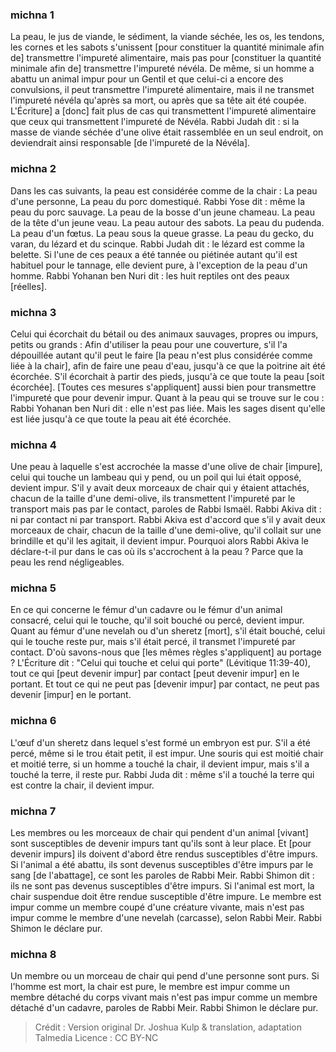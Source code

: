 
### michna 1
La peau, le jus de viande, le sédiment, la viande séchée, les os, les tendons, les cornes et les sabots s'unissent [pour constituer la quantité minimale afin de] transmettre l'impureté alimentaire, mais pas pour [constituer la quantité minimale afin de] transmettre l'impureté névéla. De même, si un homme a abattu un animal impur pour un Gentil et que celui-ci a encore des convulsions, il peut transmettre l'impureté alimentaire, mais il ne transmet l'impureté névéla qu'après sa mort, ou après que sa tête ait été coupée. L'Écriture] a [donc] fait plus de cas qui transmettent l'impureté alimentaire que ceux qui transmettent l'impureté de Névéla. Rabbi Judah dit : si la masse de viande séchée d'une olive était rassemblée en un seul endroit, on deviendrait ainsi responsable [de l'impureté de la Névéla].

### michna 2
Dans les cas suivants, la peau est considérée comme de la chair : La peau d'une personne, La peau du porc domestiqué. Rabbi Yose dit : même la peau du porc sauvage. La peau de la bosse d'un jeune chameau. La peau de la tête d'un jeune veau. La peau autour des sabots. La peau du pudenda. La peau d'un fœtus. La peau sous la queue grasse. La peau du gecko, du varan, du lézard et du scinque. Rabbi Judah dit : le lézard est comme la belette. Si l'une de ces peaux a été tannée ou piétinée autant qu'il est habituel pour le tannage, elle devient pure, à l'exception de la peau d'un homme. Rabbi Yohanan ben Nuri dit : les huit reptiles ont des peaux [réelles].

### michna 3
Celui qui écorchait du bétail ou des animaux sauvages, propres ou impurs, petits ou grands : Afin d'utiliser la peau pour une couverture, s'il l'a dépouillée autant qu'il peut le faire [la peau n'est plus considérée comme liée à la chair], afin de faire une peau d'eau, jusqu'à ce que la poitrine ait été écorchée. S'il écorchait à partir des pieds, jusqu'à ce que toute la peau [soit écorchée]. [Toutes ces mesures s'appliquent] aussi bien pour transmettre l'impureté que pour devenir impur. Quant à la peau qui se trouve sur le cou : Rabbi Yohanan ben Nuri dit : elle n'est pas liée. Mais les sages disent qu'elle est liée jusqu'à ce que toute la peau ait été écorchée.

### michna 4
Une peau à laquelle s'est accrochée la masse d'une olive de chair [impure], celui qui touche un lambeau qui y pend, ou un poil qui lui était opposé, devient impur. S'il y avait deux morceaux de chair qui y étaient attachés, chacun de la taille d'une demi-olive, ils transmettent l'impureté par le transport mais pas par le contact, paroles de Rabbi Ismaël. Rabbi Akiva dit : ni par contact ni par transport. Rabbi Akiva est d'accord que s'il y avait deux morceaux de chair, chacun de la taille d'une demi-olive, qu'il collait sur une brindille et qu'il les agitait, il devient impur. Pourquoi alors Rabbi Akiva le déclare-t-il pur dans le cas où ils s'accrochent à la peau ? Parce que la peau les rend négligeables.

### michna 5
En ce qui concerne le fémur d'un cadavre ou le fémur d'un animal consacré, celui qui le touche, qu'il soit bouché ou percé, devient impur. Quant au fémur d'une nevelah ou d'un sheretz [mort], s'il était bouché, celui qui le touche reste pur, mais s'il était percé, il transmet l'impureté par contact. D'où savons-nous que [les mêmes règles s'appliquent] au portage ? L'Écriture dit : "Celui qui touche et celui qui porte" (Lévitique 11:39-40), tout ce qui [peut devenir impur] par contact [peut devenir impur] en le portant. Et tout ce qui ne peut pas [devenir impur] par contact, ne peut pas devenir [impur] en le portant.

### michna 6
L'œuf d'un sheretz dans lequel s'est formé un embryon est pur. S'il a été percé, même si le trou était petit, il est impur. Une souris qui est moitié chair et moitié terre, si un homme a touché la chair, il devient impur, mais s'il a touché la terre, il reste pur. Rabbi Juda dit : même s'il a touché la terre qui est contre la chair, il devient impur.

### michna 7
Les membres ou les morceaux de chair qui pendent d'un animal [vivant] sont susceptibles de devenir impurs tant qu'ils sont à leur place. Et [pour devenir impurs] ils doivent d'abord être rendus susceptibles d'être impurs. Si l'animal a été abattu, ils sont devenus susceptibles d'être impurs par le sang [de l'abattage], ce sont les paroles de Rabbi Meir. Rabbi Shimon dit : ils ne sont pas devenus susceptibles d'être impurs. Si l'animal est mort, la chair suspendue doit être rendue susceptible d'être impure. Le membre est impur comme un membre coupé d'une créature vivante, mais n'est pas impur comme le membre d'une nevelah (carcasse), selon Rabbi Meir. Rabbi Shimon le déclare pur.

### michna 8
Un membre ou un morceau de chair qui pend d'une personne sont purs. Si l'homme est mort, la chair est pure, le membre est impur comme un membre détaché du corps vivant mais n'est pas impur comme un membre détaché d'un cadavre, paroles de Rabbi Meir. Rabbi Shimon le déclare pur.

>Crédit : Version original Dr. Joshua Kulp & translation, adaptation Talmedia
>Licence : CC BY-NC